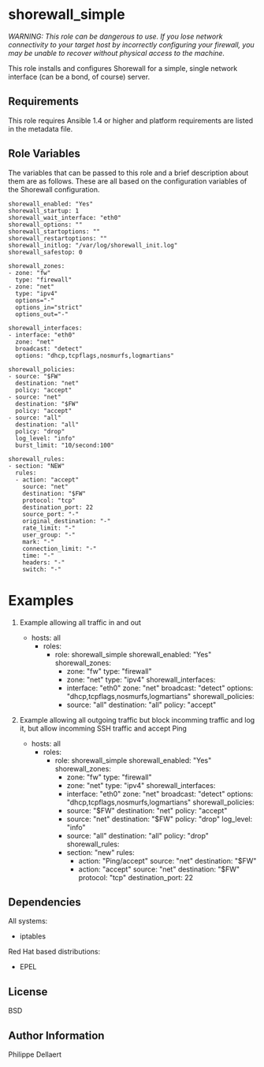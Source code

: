 shorewall_simple
================

_WARNING: This role can be dangerous to use. If you lose network connectivity
to your target host by incorrectly configuring your firewall, you may be
unable to recover without physical access to the machine._

This role installs and configures Shorewall for a simple, single network interface (can be a bond, of course) server.

Requirements
------------

This role requires Ansible 1.4 or higher and platform requirements are listed
in the metadata file.

Role Variables
--------------

The variables that can be passed to this role and a brief description about
them are as follows. These are all based on the configuration variables of the
Shorewall configuration.

    shorewall_enabled: "Yes"
    shorewall_startup: 1
    shorewall_wait_interface: "eth0"
    shorewall_options: ""
    shorewall_startoptions: ""
    shorewall_restartoptions: ""
    shorewall_initlog: "/var/log/shorewall_init.log"
    shorewall_safestop: 0
    
    shorewall_zones:
    - zone: "fw"
      type: "firewall"
    - zone: "net"
      type: "ipv4"
      options="-"
      options_in="strict"
      options_out="-"
    
    shorewall_interfaces: 
    - interface: "eth0"
      zone: "net"
      broadcast: "detect"
      options: "dhcp,tcpflags,nosmurfs,logmartians"
    
    shorewall_policies:
    - source: "$FW"
      destination: "net"
      policy: "accept"
    - source: "net"
      destination: "$FW"
      policy: "accept"
    - source: "all"
      destination: "all"
      policy: "drop"
      log_level: "info"
      burst_limit: "10/second:100"
    
    shorewall_rules:
    - section: "NEW"
      rules:
      - action: "accept"
        source: "net"
        destination: "$FW"
        protocol: "tcp"
        destination_port: 22
        source_port: "-"
        original_destination: "-"
        rate_limit: "-"
        user_group: "-"
        mark: "-"
        connection_limit: "-"
        time: "-"
        headers: "-"
        switch: "-"

Examples
========

1) Example allowing all traffic in and out

    - hosts: all
      - roles:
        - role: shorewall_simple
          shorewall_enabled: "Yes"    
          shorewall_zones:
          - zone: "fw"
            type: "firewall"
          - zone: "net"
            type: "ipv4"
          shorewall_interfaces: 
          - interface: "eth0"
            zone: "net"
            broadcast: "detect"
            options: "dhcp,tcpflags,nosmurfs,logmartians"
          shorewall_policies:
          - source: "all"
            destination: "all"
            policy: "accept"

2) Example allowing all outgoing traffic but block incomming traffic and log
it, but allow incomming SSH traffic and accept Ping

    - hosts: all
      - roles:
        - role: shorewall_simple
          shorewall_enabled: "Yes"    
          shorewall_zones:
          - zone: "fw"
            type: "firewall"
          - zone: "net"
            type: "ipv4"
          shorewall_interfaces: 
          - interface: "eth0"
            zone: "net"
            broadcast: "detect"
            options: "dhcp,tcpflags,nosmurfs,logmartians"
          shorewall_policies:
          - source: "$FW"
            destination: "net"
            policy: "accept"
          - source: "net"
            destination: "$FW"
            policy: "drop"
            log_level: "info"
          - source: "all"
            destination: "all"
            policy: "drop"
          shorewall_rules:
          - section: "new"
            rules:
            - action: "Ping/accept"
              source: "net"
              destination: "$FW"
            - action: "accept"
              source: "net"
              destination: "$FW"
              protocol: "tcp"
              destination_port: 22

Dependencies
------------

All systems:
- iptables

Red Hat based distributions:
- EPEL

License
-------

BSD

Author Information
------------------

Philippe Dellaert


